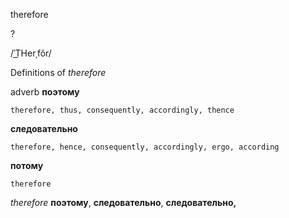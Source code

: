 therefore

?

/ˈT͟Herˌfôr/

Definitions of _therefore_

adverb
**поэтому**

    therefore, thus, consequently, accordingly, thence
**следовательно**

    therefore, hence, consequently, accordingly, ergo, according
**потому**

    therefore

_therefore_
**поэтому**, **следовательно**, **следовательно,**